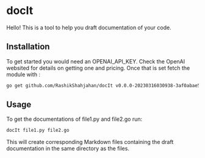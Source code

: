 # docIt

Hello! This is a tool to  help you draft documentation of your code.

## Installation

To get started you would need an OPENAI_API_KEY. Check the OpenAI websited for details on getting one and pricing. Once that is set fetch the module with : 

```sh
go get github.com/RashikShahjahan/docIt v0.0.0-20230316030938-3af0abae5213
```

## Usage

To get the documentations of file1.py and file2.go run:
```sh
docIt file1.py file2.go
```

This will create corresponding Markdown files containing the draft documentation in the same directory as the files.